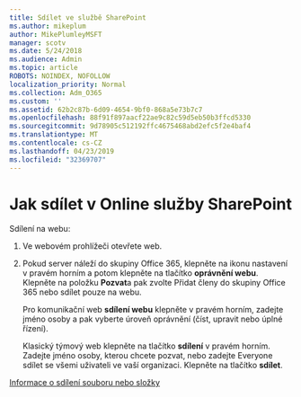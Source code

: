 ```yaml
---
title: Sdílet ve službě SharePoint
ms.author: mikeplum
author: MikePlumleyMSFT
manager: scotv
ms.date: 5/24/2018
ms.audience: Admin
ms.topic: article
ROBOTS: NOINDEX, NOFOLLOW
localization_priority: Normal
ms.collection: Adm_O365
ms.custom: ''
ms.assetid: 62b2c87b-6d09-4654-9bf0-868a5e73b7c7
ms.openlocfilehash: 88f91f897aacf22ae9c82c59d5eb50b3ffcd5330
ms.sourcegitcommit: 9d78905c512192ffc4675468abd2efc5f2e4baf4
ms.translationtype: MT
ms.contentlocale: cs-CZ
ms.lasthandoff: 04/23/2019
ms.locfileid: "32369707"
---
```

# <a name="how-to-share-in-sharepoint-online"></a>Jak sdílet v Online služby SharePoint

Sdílení na webu:
  
1. Ve webovém prohlížeči otevřete web.
    
2. Pokud server náleží do skupiny Office 365, klepněte na ikonu nastavení v pravém horním a potom klepněte na tlačítko **oprávnění webu**. Klepněte na položku **Pozvat**a pak zvolte Přidat členy do skupiny Office 365 nebo sdílet pouze na webu. 
    
    Pro komunikační web **sdílení webu** klepněte v pravém horním, zadejte jméno osoby a pak vyberte úroveň oprávnění (číst, upravit nebo úplné řízení). 
    
    Klasický týmový web klepněte na tlačítko **sdílení** v pravém horním. Zadejte jméno osoby, kterou chcete pozvat, nebo zadejte Everyone sdílet se všemi uživateli ve vaší organizaci. Klepněte na tlačítko **sdílet**.
    
[Informace o sdílení souboru nebo složky](https://go.microsoft.com/fwlink/?linkid=511430)
  

